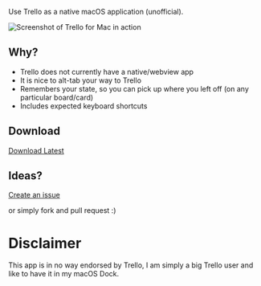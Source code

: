 Use Trello as a native macOS application (unofficial).

![Screenshot of Trello for Mac in action](https://trelloformac.nathanbirrell.me/screenshot.png)

## Why?

* Trello does not currently have a native/webview app
* It is nice to alt-tab your way to Trello
* Remembers your state, so you can pick up where you left off (on any particular board/card)
* Includes expected keyboard shortcuts

## Download

[Download Latest](https://github.com/nathanbirrell/trello-macos/releases/latest)

## Ideas?

[Create an issue](https://github.com/nathanbirrell/trello-macos/issues)

or simply fork and pull request :)

# Disclaimer

This app is in no way endorsed by Trello, I am simply a big Trello user and like to have it in my macOS Dock.
